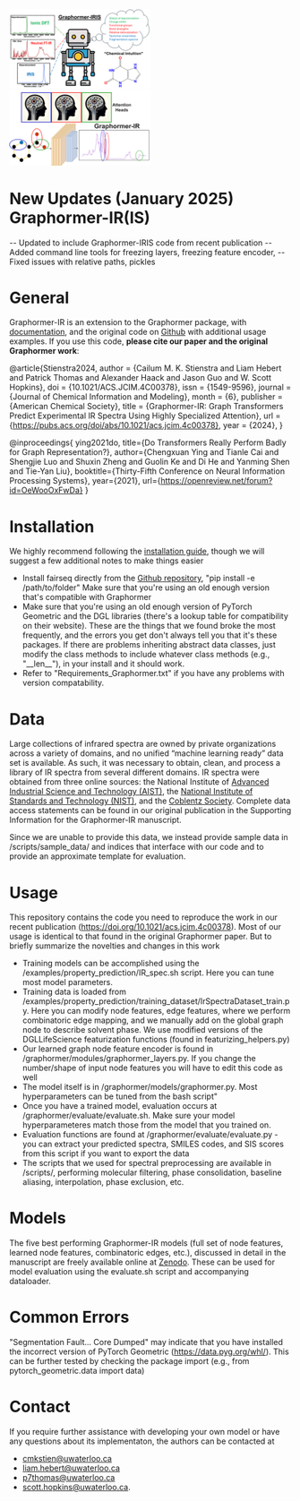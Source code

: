 <img src="GraphicalAbstract.png" width=50%>  <img src="GraphicalAbstract_IR.png" width=50%> 
# New Updates (January 2025) Graphormer-IR(IS)
-- Updated to include Graphormer-IRIS code from recent publication
-- Added command line tools for freezing layers, freezing feature encoder, 
-- Fixed issues with relative paths, pickles

# General
Graphormer-IR is an extension to the Graphormer package, with [documentation](https://graphormer.readthedocs.io/), and the original code on [Github](https://github.com/microsoft/Graphormer/) with additional usage examples. If you use this code, __please cite our paper and the original Graphormer work__:


@article{Stienstra2024,
   author = {Cailum M. K. Stienstra and Liam Hebert and Patrick Thomas and Alexander Haack and Jason Guo and W. Scott Hopkins},
   doi = {10.1021/ACS.JCIM.4C00378},
   issn = {1549-9596},
   journal = {Journal of Chemical Information and Modeling},
   month = {6},
   publisher = {American Chemical Society},
   title = {Graphormer-IR: Graph Transformers Predict Experimental IR Spectra Using Highly Specialized Attention},
   url = {https://pubs.acs.org/doi/abs/10.1021/acs.jcim.4c00378},
   year = {2024},
}

@inproceedings{
ying2021do,
title={Do Transformers Really Perform Badly for Graph Representation?},
author={Chengxuan Ying and Tianle Cai and Shengjie Luo and Shuxin Zheng and Guolin Ke and Di He and Yanming Shen and Tie-Yan Liu},
booktitle={Thirty-Fifth Conference on Neural Information Processing Systems},
year={2021},
url={https://openreview.net/forum?id=OeWooOxFwDa}
}

# Installation
We highly recommend following the [installation guide](https://graphormer.readthedocs.io/), though we will suggest a few additional notes to make things easier
- Install fairseq directly from the [Github repository](https://github.com/facebookresearch/fairseq), "pip install -e /path/to/folder" Make sure that you're using an old enough version that's compatible with Graphormer
- Make sure that you're using an old enough version of PyTorch Geometric and the DGL libraries (there's a lookup table for compatibility on their website). These are the things that we found broke the most frequently, and the errors you get don't always tell you that it's these packages. If there are problems inheriting abstract data classes, just modify the class methods to include whatever class methods (e.g., "\_\_len\_\_"), in your install and it should work.
- Refer to "Requirements_Graphormer.txt" if you have any problems with version compatability.

# Data
Large collections of infrared spectra are owned by private organizations across a variety of domains, and no unified “machine learning ready” data set is available. As such, it was necessary to obtain, clean, and process a library of IR spectra from several different domains. IR spectra were obtained from three online sources: the National Institute of [Advanced Industrial Science and Technology (AIST)](https://sdbs.db.aist.go.jp/), the [National Institute of Standards and Technology (NIST)](https://webbook.nist.gov/chemistry/), and the [Coblentz Society](https://www.coblentz.org/). Complete data access statements can be found in our original publication in the Supporting Information for the Graphormer-IR manuscript.

Since we are unable to provide this data, we instead provide sample data in /scripts/sample_data/ and indices that interface with our code and to provide an approximate template for evaluation. 

# Usage
This repository contains the code you need to reproduce the work in our recent publication (https://doi.org/10.1021/acs.jcim.4c00378). Most of our usage is identical to that found in the original Graphormer paper. But to briefly summarize the novelties and changes in this work

- Training models can be accomplished using the /examples/property_prediction/IR_spec.sh script. Here you can tune most model parameters.
- Training data is loaded from  /examples/property_prediction/training_dataset/IrSpectraDataset_train.py. Here you can modify node features, edge features, where we perform combinatoric edge mapping, and we manually add on the global graph node to describe solvent phase. We use modified versions of the DGLLifeScience featurization functions (found in featurizing_helpers.py)
- Our learned graph node feature encoder is found in /graphormer/modules/graphormer_layers.py. If you change the number/shape of input node features you will have to edit this code as well
- The model itself is in /graphormer/models/graphormer.py. Most hyperparameters can be tuned from the bash script"
- Once you have a trained model, evaluation occurs at /graphormer/evaluate/evaluate.sh. Make sure your model hyperparameteres match those from the model that you trained on. 
- Evaluation functions are found at /graphormer/evaluate/evaluate.py - you can extract your predicted spectra, SMILES codes, and SIS scores from this script if you want to export the data
- The scripts that we used for spectral preprocessing are available in /scripts/, performing molecular filtering, phase consolidation, baseline aliasing, interpolation, phase exclusion, etc. 

# Models

The five best performing Graphormer-IR models (full set of node features, learned node features, combinatoric edges, etc.), discussed in detail in the manuscript are freely available online at [Zenodo](https://zenodo.org/records/10790190). These can be used for model evaluation using the evaluate.sh script and accompanying dataloader. 

# Common Errors

"Segmentation Fault... Core Dumped" may indicate that you have installed the incorrect version of PyTorch Geometric (https://data.pyg.org/whl/). This can be further tested by checking the package import (e.g., from pytorch_geometric.data import data)

# Contact

If you require further assistance with developing your own model or have any questions about its implementaton, the authors can be contacted at 

- cmkstien@uwaterloo.ca
- liam.hebert@uwaterloo.ca
- p7thomas@uwaterloo.ca
- scott.hopkins@uwaterloo.ca. 

